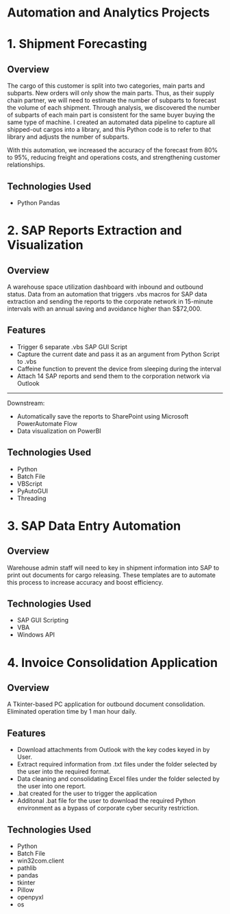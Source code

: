 # Automation and Analytics Projects

# 1. Shipment Forecasting

## Overview
The cargo of this customer is split into two categories, main parts and subparts. New orders will only show the main parts. Thus, as their supply chain partner, we will need to estimate the number of subparts to forecast the volume of each shipment. Through analysis, we discovered the number of subparts of each main part is consistent for the same buyer buying the same type of machine. I created an automated data pipeline to capture all shipped-out cargos into a library, and this Python code is to refer to that library and adjusts the number of subparts.

With this automation, we increased the accuracy of the forecast from 80% to 95%, reducing freight and operations costs, and strengthening customer relationships.

## Technologies Used
- Python Pandas



# 2. SAP Reports Extraction and Visualization

## Overview
A warehouse space utilization dashboard with inbound and outbound status. Data from an automation that triggers .vbs macros for SAP data extraction and sending the reports to the corporate network in 15-minute intervals with an annual saving and avoidance higher than S$72,000.

## Features
- Trigger 6 separate .vbs SAP GUI Script
- Capture the current date and pass it as an argument from Python Script to .vbs
- Caffeine function to prevent the device from sleeping during the interval
- Attach 14 SAP reports and send them to the corporation network via Outlook
---
Downstream:
- Automatically save the reports to SharePoint using Microsoft PowerAutomate Flow
- Data visualization on PowerBI



## Technologies Used
- Python
- Batch File
- VBScript
- PyAutoGUI
- Threading



# 3. SAP Data Entry Automation

## Overview
Warehouse admin staff will need to key in shipment information into SAP to print out documents for cargo releasing. These templates are to automate this process to increase accuracy and boost efficiency.

## Technologies Used
- SAP GUI Scripting
- VBA
- Windows API



# 4. Invoice Consolidation Application

## Overview
A Tkinter-based PC application for outbound document consolidation. Eliminated operation time by 1 man hour daily.

## Features
- Download attachments from Outlook with the key codes keyed in by User.
- Extract required information from .txt files under the folder selected by the user into the required format.
- Data cleaning and consolidating Excel files under the folder selected by the user into one report.
- .bat created for the user to trigger the application
- Additonal .bat file for the user to download the required Python environment as a bypass of corporate cyber security restriction.

## Technologies Used
- Python
- Batch File
- win32com.client
- pathlib
- pandas
- tkinter
- Pillow
- openpyxl
- os

